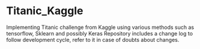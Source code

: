 # Titanic_Kaggle
Implementing Titanic challenge from Kaggle using various methods such as tensorflow, Sklearn and possibly Keras
Repository includes a change log to follow development cycle, refer to it in case of doubts about changes.
